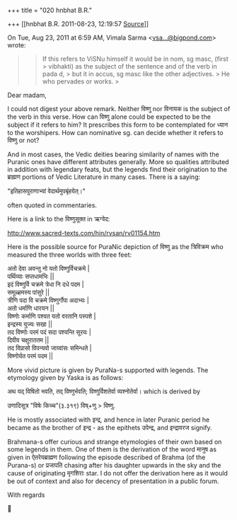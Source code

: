 +++
title = "020 hnbhat B.R."

+++
[[hnbhat B.R.	2011-08-23, 12:19:57 [Source](https://groups.google.com/g/samskrita/c/_xFhJ0AoawY)]]



On Tue, Aug 23, 2011 at 6:59 AM, Vimala Sarma \<[vsa...@bigpond.com]()\> wrote:  

> 
> > 
> > If this refers to ViSNu himself it would be in nom, sg masc, (first > vibhakti) as the subject of the sentence and of the verb in pada d, > but it in accus, sg masc like the other adjectives. >
> He who pervades or works. >
> 
> > 
> > 

  

Dear madam,

  

I could not digest your above remark. Neither विष्णु nor विनायक is the subject of the verb in this verse. How can विष्णु alone could be expected to be the subject if it refers to him? It prescribes this form to be contemplated for ध्यान to the worshipers. How can nominative sg. can decide whether it refers to विष्णु or not?

  

And in most cases, the Vedic deities bearing similarity of names with the Puranic ones have different attributes generally. More so qualities attributed in addition with legendary feats, but the legends find their origination to the ब्राह्मण portions of Vedic Literature in many cases. There is a saying:

  

"इतिहासपुराणाभ्यां वेदार्थमुपबृंहयेत्।"



often quoted in commentaries.

  

Here is a link to the विष्णुसूक्त in ऋग्वेद:

  

<http://www.sacred-texts.com/hin/rvsan/rv01154.htm>

  

Here is the possible source for PuraNic depiction of विष्णु as the त्रिविक्रम who measured the three worlds with three feet:

  

अतो देवा अवन्तु नो यतो विष्णुर्विचक्रमे \|  
पर्थिव्याः सप्तधामभिः \|\|  
इदं विष्णुर्वि चक्रमे त्रेधा नि दधे पदम \|  
समूळ्हमस्य पांसुरे \|\|  
त्रीणि पदा वि चक्रमे विष्णुर्गोपा अदाभ्यः \|  
अतो धर्माणि धारयन \|\|  
विष्णोः कर्माणि पश्यत यतो वरतानि पस्पशे \|  
इन्द्रस्य युज्यः सखा \|\|  
तद विष्णोः परमं पदं सदा पश्यन्ति सूरयः \|  
दिवीव चक्षुराततम \|\|  
तद विप्रासो विपन्यवो जाग्र्वांसः समिन्धते \|  
विष्णोर्यत परमं पदम \|\|

  

More vivid picture is given by PuraNa-s supported with legends. The etymology given by Yaska is as follows:

  

अथ यद् विषितो भवति, तद् विष्णुर्भवति; विष्णुर्विशतेर्वा व्यश्नोतेर्वा। which is derived by

उणादिसूत्र "विषेः किच्च"(३.३१९) विष्+णु \> विष्णु.

  

He is mostly associated with इन्द्र, and hence in later Puranic period he became as the brother of इन्द्र - as the epithets उपेन्द्र, and इन्द्रावरज signify.

  

Brahmana-s offer curious and strange etymologies of their own based on some legends in them. One of them is the derivation of the word मानुष as given in ऐतरेयब्राह्मण following the episode described of Brahma (of the Purana-s) or प्रजापति chasing after his daughter upwards in the sky and the cause of originating मृगशिराः star. I do not offer the derivation here as it would be out of context and also for decency of presentation in a public forum.

  

With regards



